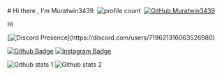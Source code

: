 # Hi there , I'm Muratwin3439  
 ![profile count](https://komarev.com/ghpvc/?username=Muratwin3439&color=8b72ff)&nbsp; 
 [![GitHub Muratwin3439](https://img.shields.io/github/followers/Muratwin3439?label=follow&style=social)](https://github.com/Muratwin3439)&nbsp; 

Hi

 [![Discord Presence](https://lanyard-profile-readme.vercel.app/api/719621316063526980?theme=light&bg=809ecf&animated=false&hideDiscrim=true&borderRadius=30px&idleMessage=Probably%20doing%20something%20else...)](https://discord.com/users/719621316063526980)


[![Github Badge](https://img.shields.io/badge/-Github-000?style=quare&labelColor=000&logo=Github&logoColor=white&link=link)](https://www.github.com/muratwin3439) 
[![Instagram Badge](https://img.shields.io/badge/-Instagram-C13584?style=flat-quare&labelColor=C13584&logo=instagram&logoColor=white&link=link)](https://www.instagram.com/kayaaz.x) 

![Github stats 1](https://github-readme-stats.vercel.app/api?username=kullanıcıadınız&show_icons=true&theme=gradient) 
![Github stats 2](https://github-readme-stats.vercel.app/api?username=kullanıcıadınız&show_icons=true&theme=radical)
